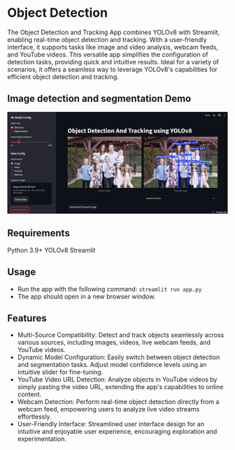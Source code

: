 # Object Detection

The Object Detection and Tracking App combines YOLOv8 with Streamlit, enabling real-time object detection and tracking. With a user-friendly interface, it supports tasks like image and video analysis, webcam feeds, and YouTube videos. This versatile app simplifies the configuration of detection tasks, providing quick and intuitive results. Ideal for a variety of scenarios, it offers a seamless way to leverage YOLOv8's capabilities for efficient object detection and tracking.

## Image detection and segmentation Demo

<img width="1512" alt="Screenshot 2023-11-15 at 19 41 39" src="./assets/interface.png">

## Requirements

Python 3.9+
YOLOv8
Streamlit

## Usage

- Run the app with the following command: `streamlit run app.py`
- The app should open in a new browser window.

## Features

- Multi-Source Compatibility:
  Detect and track objects seamlessly across various sources, including images, videos, live webcam feeds, and YouTube videos.
- Dynamic Model Configuration:
  Easily switch between object detection and segmentation tasks. Adjust model confidence levels using an intuitive slider for fine-tuning.
- YouTube Video URL Detection:
  Analyze objects in YouTube videos by simply pasting the video URL, extending the app's capabilities to online content.
- Webcam Detection:
  Perform real-time object detection directly from a webcam feed, empowering users to analyze live video streams effortlessly.
- User-Friendly Interface:
  Streamlined user interface design for an intuitive and enjoyable user experience, encouraging exploration and experimentation.
